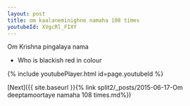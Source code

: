 ```yaml
---
layout: post
title: om kaalaneminighne namaha 108 times
youtubeId: XVgcRl_FIXY
---
```

 
 
Om Krishna pingalaya nama 
 
 -  Who is blackish red in colour 
 
  
 
  
 
 
 
 
 
 


{% include youtubePlayer.html id=page.youtubeId %}
 
[Next]({{ site.baseurl }}{% link  split2/_posts/2015-06-17-Om deeptamoortaye namaha 108 times.md%})
 
